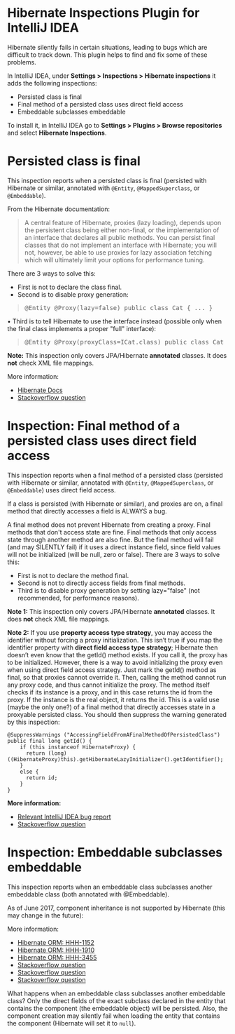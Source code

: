 <h1>Hibernate Inspections Plugin for IntelliJ IDEA</h1>

Hibernate silently fails in certain situations, leading to bugs which are difficult to track down.
This plugin helps to find and fix some of these problems.
<br>

In IntelliJ IDEA, under <b>Settings > Inspections > Hibernate inspections</b> it adds the following
inspections:
<ul>
<li>Persisted class is final</li>
<li>Final method of a persisted class uses direct field access</li>
<li>Embeddable subclasses embeddable</li>
</ul>

To install it, in IntelliJ IDEA go to <b>Settings > Plugins > Browse repositories</b> and select <b>
Hibernate Inspections</b>.

# Persisted class is final

This inspection reports when a persisted class is final
(persisted with Hibernate or similar, annotated with `@Entity`, `@MappedSuperclass`,
or `@Embeddable`).

From the Hibernate documentation:

<blockquote>
A central feature of Hibernate, proxies (lazy loading), depends upon the persistent class being either non-final,
or the implementation of an interface that declares all public methods.
You can persist final classes that do not implement an interface with Hibernate; you will not, however,
be able to use proxies for lazy association fetching which will ultimately limit your options for performance tuning.
</blockquote>

There are 3 ways to solve this:

* First is not to declare the class final.
* Second is to disable proxy generation:

<blockquote>
    <pre>@Entity @Proxy(lazy=false) public class Cat { ... }</pre>
</blockquote>
• Third is to tell Hibernate to use the interface instead (possible only when the final class implements a proper "full" interface):
<blockquote>
<pre>@Entity @Proxy(proxyClass=ICat.class) public class Cat implements ICat { ... }</pre>
</blockquote>

<b>Note:</b> This inspection only covers JPA/Hibernate <b>annotated</b> classes. It does <b>not</b>
check XML file mappings.

More information:

* <a href="https://docs.jboss.org/hibernate/orm/5.0/manual/en-US/html/ch04.html#persistent-classes-pojo-final-example-disable-proxies-ann">
  Hibernate Docs</a>

* <a href="http://stackoverflow.com/questions/6608222/does-a-final-method-prevent-hibernate-from-creating-a-proxy-for-such-an-entity">
  Stackoverflow question</a>

# Inspection: Final method of a persisted class uses direct field access

This inspection reports when a final method of a persisted class (persisted with Hibernate or
similar, annotated with `@Entity`, `@MappedSuperclass`, or `@Embeddable`) uses direct field access.

If a class is persisted (with Hibernate or similar), and proxies are on, a final method that
directly accesses a field is ALWAYS a bug.

A final method does not prevent Hibernate from creating a proxy. Final methods that don't access
state are fine. Final methods that only access state through another method are also fine. But the
final method will fail (and may SILENTLY fail) if it uses a direct instance field, since field
values will not be initialized (will be null, zero or false). There are 3 ways to solve this:

<ul>
    <li>First is not to declare the method final.</li>
    <li>Second is not to directly access fields from final methods.</li>
    <li>Third is to disable proxy generation by setting lazy="false" (not recommended, for performance reasons).</li>
</ul>

<b>Note 1:</b> This inspection only covers JPA/Hibernate <b>annotated</b> classes. It does <b>
not</b> check XML file mappings.

<b>Note 2:</b> If you use <b>property access type strategy</b>, you may access the identifier
without forcing a proxy initialization. This isn’t true if you map the identifier property with <b>
direct field access type strategy</b>; Hibernate then doesn’t even know that the getId() method
exists. If you call it, the proxy has to be initialized. However, there is a way to avoid
initializing the proxy even when using direct field access strategy. Just mark the getId() method as
final, so that proxies cannot override it. Then, calling the method cannot run any proxy code, and
thus cannot initialize the proxy. The method itself checks if its instance is a proxy, and in this
case returns the id from the proxy. If the instance is the real object, it returns the id. This is a
valid use (maybe the only one?) of a final method that directly accesses state in a proxyable
persisted class. You should then suppress the warning generated by this inspection:

```
@SuppressWarnings ("AccessingFieldFromAFinalMethodOfPersistedClass")
public final long getId() {
    if (this instanceof HibernateProxy) {
      return (long)((HibernateProxy)this).getHibernateLazyInitializer().getIdentifier();
    }
    else { 
      return id; 
    }
}
```

<b>More information:</b>

<ul>
    <li><a href="https://youtrack.jetbrains.com/issue/IDEA-128132">Relevant IntelliJ IDEA bug report</a></li>
    <li><a href="http://stackoverflow.com/questions/6608222/does-a-final-method-prevent-hibernate-from-creating-a-proxy-for-such-an-entity">
        Stackoverflow question</a></li>
</ul>

# Inspection: Embeddable subclasses embeddable

This inspection reports when an embeddable class subclasses another embeddable class (both annotated
with @Embeddable).

As of June 2017, component inheritance is not supported by Hibernate (this may change in the
future):

More information:

* <a href="https://hibernate.atlassian.net/browse/HHH-1152">Hibernate ORM: HHH-1152</a>
* <a href="https://hibernate.atlassian.net/browse/HHH-1910">Hibernate ORM: HHH-1910</a>
* <a href="https://hibernate.atlassian.net/browse/HHH-3455">Hibernate ORM: HHH-3455</a>
* <a href="https://stackoverflow.com/questions/29278249/hibernate-embeddable-class-which-extends-another-embeddable-class-properties">
  Stackoverflow question</a>
* <a href="https://stackoverflow.com/questions/917974/hibernate-embeddable-inheritance">
  Stackoverflow question</a>
* <a href="https://stackoverflow.com/questions/29788716/jpa-2-0-embedded-inherited-abstract-class">
  Stackoverflow question</a>

What happens when an embeddable class subclasses another embeddable class? Only the direct fields of
the exact subclass declared in the entity that contains the component (the embeddable object) will
be persisted. Also, the component creation may silently fail when loading the entity that contains
the component (Hibernate will set it to `null`).

